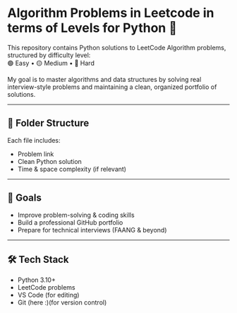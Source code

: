 # Algorithm Problems in Leetcode in terms of Levels for Python 🐍

This repository contains Python solutions to LeetCode Algorithm problems, structured by difficulty level:  
🟢 Easy • 🟡 Medium • 🔴 Hard

My goal is to master algorithms and data structures by solving real interview-style problems and maintaining a clean, organized portfolio of solutions.

---

## 📁 Folder Structure
Each file includes:
- Problem link
- Clean Python solution
- Time & space complexity (if relevant)

---

## 🚀 Goals

- Improve problem-solving & coding skills
- Build a professional GitHub portfolio
- Prepare for technical interviews (FAANG & beyond)

---

## 🛠 Tech Stack

- Python 3.10+
- LeetCode problems
- VS Code (for editing)
- Git (here :)(for version control)
